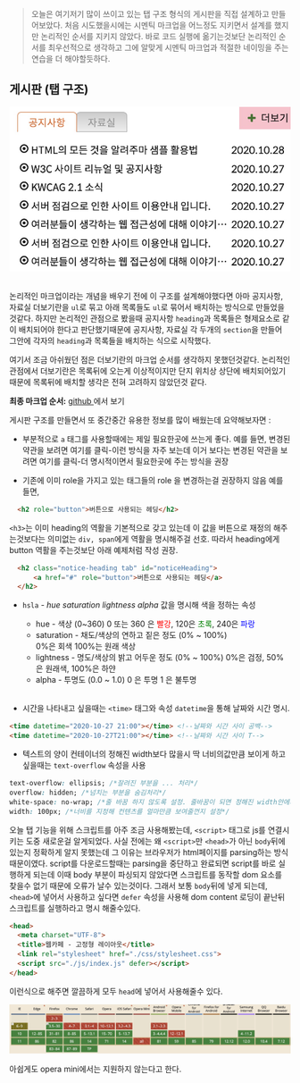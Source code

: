 > 오늘은 여기저기 많이 쓰이고 있는 탭 구조 형식의 게시판을 직접 설계하고 만들어보았다. 처음 시도했을시에는 시멘틱 마크업을 어느정도 지키면서 설계를 했지만 논리적인 순서를 지키지 않았다. 바로 코드 실행에 옮기는것보단 논리적인 순서를 최우선적으로 생각하고 그에 알맞게 시멘틱 마크업과 적절한 네이밍을 주는 연습을 더 해야할듯하다.


## 게시판 (탭 구조)


<img src="./images/dashboard.jpg" alt="dashboard"/>
<br>
<br>


논리적인 마크업이라는 개념을 배우기 전에 이 구조를 설계해야했다면 아마 공지사항, 자료실 더보기란을 `ul`로 묶고 아래 목록들도 `ul`로 묶어서 배치하는 방식으로 만들었을것같다. 하지만 논리적인 관점으로 봤을때 공지사항 `heading`과 목록들은 형제요소로 같이 배치되어야 한다고 판단했기때문에 공지사항, 자료실 각 두개의 `section`을 만들어 그안에 각자의 `heading`과 목록들을 배치하는 식으로 시작했다. 

여기서 조금 아쉬웠던 점은 더보기란의 마크업 순서를 생각하지 못했던것같다. 논리적인 관점에서 더보기란은 목록뒤에 오는게 이상적이지만 단지 위치상 상단에 배치되어있기 때문에 목록뒤에 배치할 생각은 전혀 고려하지 않았던것 같다. 

<b>최종 마크업 순서:</b> 
[github ](https://github.com/minki607/fds-18-html-css/commit/86f1e5050dce17c13852c6a5032216027391012a)에서 보기

게시판 구조를 만들면서 또 중간중간 유용한 정보를 많이 배웠는데 요약해보자면 :

- 부분적으로 `a` 태그를 사용할때에는 제일 필요한곳에 쓰는게 좋다. 
예를 들면, 
변경된 약관을 보려면 <a>여기를</a> 클릭-이런 방식을 자주 보는데 이거 보다는
변경된 <a>약관</a>을 보려면 여기를 클릭-더 명시적이면서 필요한곳에 주는 방식을 권장 

- 기존에 이미 role을 가지고 있는 태그들의 role 을 변경하는걸 권장하지 않음
예를 들면,
```html
  <h2 role="button">버튼으로 사용되는 헤딩</h2>
```
`<h3>`는 이미 heading의 역활을 기본적으로 갖고 있는데 이 값을 버튼으로 재정의 해주는것보다는 의미없는 `div, span`에게 역활을 명시해주걸 선호. 따라서 heading에게 button 역활을 주는것보단 아래 예제처럼 작성 권장.


```html
  <h2 class="notice-heading tab" id="noticeHeading">
      <a href="#" role="button">버튼으로 사용되는 헤딩</a>
  </h2>
```

- `hsla` - <i>hue saturation lightness alpha</i> 값을 명시해 색을 정하는 속성

  - hue - 색상 (0~360) 
  0 또는 360 은 <span style="color:red">빨강</span>, 120은 <span style="color:green">초록</span>, 240은 <span style="color:blue">파랑</span>
  - saturation - 채도/색상의 연하고 짙은 정도 (0% ~ 100%)  
  0%은 회색 100%는 원래 색상
  - lightness - 명도/색상의 밝고 어두운 정도 (0% ~ 100%) 
  0%은 검정, 50%은 원래색, 100%은 하얀
  - alpha - 투명도 (0.0 ~ 1.0) 
  0 은 투명 1 은 불투명
  <br>

- 시간을 나타내고 싶을때는 `<time>` 태그와 속성 `datetime`을 통해 날짜와 시간 명시. 

```html
<time datetime="2020-10-27 21:00"></time> <!--날짜와 시간 사이 공백-->
<time datetime="2020-10-27T21:00"></time> <!--날짜와 시간 사이 T-->
```

- 텍스트의 양이 컨테이너의 정해진 width보다 많을시 딱 너비의값만큼 보이게 하고 싶을때는 `text-overflow` 속성을 사용

```css
text-overflow: ellipsis; /*잘려진 부분을 ... 처리*/
overflow: hidden; /*넘치는 부분을 숨김처리*/
white-space: no-wrap; /*줄 바꿈 하지 않도록 설정. 줄바꿈이 되면 정해진 width안에서 줄이 계속 쌓이고 overflow 처리가 되지않음 */
width: 100px; /*너비를 지정해 컨텐츠를 얼마만큼 보여줄껀지 설정*/
```

오늘 탭 기능을 위해 스크립트를 아주 조금 사용해봤는데, `<script>` 태그로 js를 연결시키는 도중 새로운걸 알게되었다. 사실 전에는 왜 `<script>`만 `<head>`가 아닌 `body`뒤에 있는지 정확하게 알지 못했는데 그 이유는 브라우저가 html페이지를 parsing하는 방식 때문이였다. script를 다운로드할때는 parsing을 중단하고 완료되면 script를 바로 실행하게 되는데 이때 body 부분이 파싱되지 않았다면 스크립트를 동작할 dom 요소를 찾을수 없기 때문에 오류가 날수 있는것이다. 그래서 보통 `body`뒤에 넣게 되는데, `<head>`에 넣어서 사용하고 싶다면 `defer` 속성을 사용해 dom content 로딩이 끝난뒤 스크립트를 실행하라고 명시 해줄수있다.

```html
<head>
  <meta charset="UTF-8">
  <title>웹카페 - 고정형 레이아웃</title>
  <link rel="stylesheet" href="./css/stylesheet.css">
  <script src="./js/index.js" defer></script>
</head>
```

이런식으로 해주면 깔끔하게 모두 `head`에 넣어서 사용해줄수 있다. 

<img src="./images/defer-compatablity.jpg" alt="compatablity of defer prop"/>


아쉽게도 opera mini에서는 지원하지 않는다고 한다.
